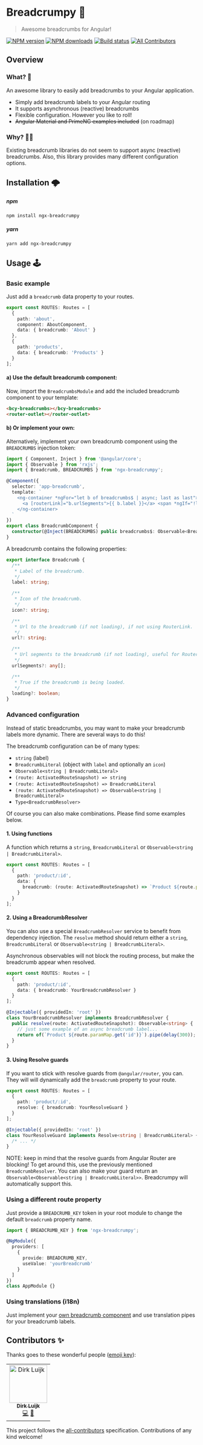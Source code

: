 # Breadcrumpy 🍞

> Awesome breadcrumbs for Angular!

[![NPM version](http://img.shields.io/npm/v/ngx-breadcrumpy.svg?style=flat-square)](https://www.npmjs.com/package/ngx-breadcrumpy)
[![NPM downloads](http://img.shields.io/npm/dm/ngx-breadcrumpy.svg?style=flat-square)](https://www.npmjs.com/package/ngx-breadcrumpy)
[![Build status](https://img.shields.io/travis/dirkluijk/ngx-breadcrumpy.svg?style=flat-square)](https://travis-ci.org/dirkluijk/ngx-breadcrumpy)
[![All Contributors](https://img.shields.io/badge/all_contributors-1-orange.svg?style=flat-square)](#contributors-)

## Overview

### What? 🤔

An awesome library to easily add breadcrumbs to your Angular application.

* Simply add breadcrumb labels to your Angular routing
* It supports asynchronous (reactive) breadcrumbs
* Flexible configuration. However you like to roll!
* ~~Angular Material and PrimeNG examples included~~ (on roadmap)

### Why? 🤷‍♂️

Existing breadcrumb libraries do not seem to support async (reactive) breadcrumbs.
Also, this library provides many different configuration options.  

## Installation 🌩

##### npm

```
npm install ngx-breadcrumpy
```

##### yarn

```
yarn add ngx-breadcrumpy
```

## Usage 🕹

### Basic example

Just add a `breadcrumb` data property to your routes.

```typescript
export const ROUTES: Routes = [
  {
    path: 'about',
    component: AboutComponent,
    data: { breadcrumb: 'About' }
  },
  {
    path: 'products',
    data: { breadcrumb: 'Products' }
  }
];
```

#### a) Use the default breadcrumb component:
Now, import the `BreadcrumbsModule` and add the included breadcrumb component to your template:
```html
<bcy-breadcrumbs></bcy-breadcrumbs>
<router-outlet></router-outlet>
```

#### b) Or implement your own:
Alternatively, implement your own breadcrumb component using the `BREADCRUMBS` injection token:

```typescript
import { Component, Inject } from '@angular/core';
import { Observable } from 'rxjs';
import { Breadcrumb, BREADCRUMBS } from 'ngx-breadcrumpy';

@Component({
  selector: 'app-breadcrumb',
  template: `
    <ng-container *ngFor="let b of breadcrumbs$ | async; last as last">
      <a [routerLink]="b.urlSegments">{{ b.label }}</a> <span *ngIf="!last"> / </span>
    </ng-container>
  `
})
export class BreadcrumbComponent {
  constructor(@Inject(BREADCRUMBS) public breadcrumbs$: Observable<Breadcrumb[]>) {}
}
```

A breadcrumb contains the following properties:
````typescript
export interface Breadcrumb {
  /**
   * Label of the breadcrumb.
   */
  label: string;

  /**
   * Icon of the breadcrumb.
   */
  icon?: string;

  /**
   * Url to the breadcrumb (if not loading), if not using RouterLink.
   */
  url?: string;

  /**
   * Url segments to the breadcrumb (if not loading), useful for RouterLink.
   */
  urlSegments?: any[];

  /**
   * True if the breadcrumb is being loaded.
   */
  loading?: boolean;
}
````


### Advanced configuration

Instead of static breadcrumbs, you may want to make your breadcrumb labels more dynamic. There are several ways to do this!

The breadcrumb configuration can be of many types:

* `string` (label)
* `BreadcrumbLiteral` (object with `label` and optionally an `icon`)
* `Observable<string | BreadcrumbLiteral>`
* `(route: ActivatedRouteSnapshot) => string`
* `(route: ActivatedRouteSnapshot) => BreadcrumbLiteral`
* `(route: ActivatedRouteSnapshot) => Observable<string | BreadcrumbLiteral>`
* `Type<BreadcrumbResolver>`

Of course you can also make combinations. Please find some examples below.

#### 1. Using functions

A function which returns a `string`, `BreadcrumbLiteral` or `Observable<string | BreadcrumbLiteral>`.

```typescript
export const ROUTES: Routes = [
  {
    path: 'product/:id',
    data: {
      breadcrumb: (route: ActivatedRouteSnapshot) => `Product ${route.paramMap.get('id')}` 
    }
  }
];
```

#### 2. Using a BreadcrumbResolver

You can also use a special `BreadcrumbResolver` service to benefit from dependency injection.
The `resolve` method should return either a `string`, `BreadcrumbLiteral` or `Observable<string | BreadcrumbLiteral>`.

Asynchronous observables will not block the routing process, but make the breadcrumb appear when resolved. 

```typescript
export const ROUTES: Routes = [
  {
    path: 'product/:id',
    data: { breadcrumb: YourBreadcrumbResolver }
  }
];

@Injectable({ providedIn: 'root' })
class YourBreadcrumbResolver implements BreadcrumbResolver {
  public resolve(route: ActivatedRouteSnapshot): Observable<string> {
    // just some example of an async breadcrumb label...
    return of(`Product ${route.paramMap.get('id')}`).pipe(delay(300));
  }
}
```

#### 3. Using Resolve guards

If you want to stick with resolve guards from `@angular/router`, you can.
They will will dynamically add the `breadcrumb` property to your route.  

```typescript
export const ROUTES: Routes = [
  {
    path: 'product/:id',
    resolve: { breadcrumb: YourResolveGuard }
  }
];

@Injectable({ providedIn: 'root' })
class YourResolveGuard implements Resolve<string | BreadcrumbLiteral> {
  /* ... */
}
```

NOTE: keep in mind that the resolve guards from Angular Router are blocking! To get around this, use the
previously mentioned `BreadcrumbResolver`. You can also make your guard return
an `Observable<Observable<string | BreadcrumbLiteral>>`. Breadcrumpy will automatically support this.

### Using a different route property

Just provide a `BREADCRUMB_KEY` token in your root module to change the default `breadcrumb` property name.

```typescript
import { BREADCRUMB_KEY } from 'ngx-breadcrumpy';

@NgModule({
  providers: [
    {
      provide: BREADCRUMB_KEY,
      useValue: 'yourBreadcrumb'
    }
  ]
})
class AppModule {}
```

### Using translations (i18n)

Just implement your [own breadcrumb component](#b-or-implement-your-own) and use translation pipes for your breadcrumb labels.

## Contributors ✨

Thanks goes to these wonderful people ([emoji key](https://allcontributors.org/docs/en/emoji-key)):

<!-- ALL-CONTRIBUTORS-LIST:START - Do not remove or modify this section -->
<!-- prettier-ignore-start -->
<!-- markdownlint-disable -->
<table>
  <tr>
    <td align="center"><a href="https://github.com/dirkluijk"><img src="https://avatars2.githubusercontent.com/u/2102973?v=4" width="100px;" alt="Dirk Luijk"/><br /><sub><b>Dirk Luijk</b></sub></a><br /><a href="https://github.com/dirkluijk/@ngx-dirkluijk/ngx-breadcrumpy/commits?author=dirkluijk" title="Code">💻</a> <a href="https://github.com/dirkluijk/ngx-breadcrumpy/commits?author=dirkluijk" title="Documentation">📖</a></td>
  </tr>
</table>

<!-- markdownlint-enable -->
<!-- prettier-ignore-end -->
<!-- ALL-CONTRIBUTORS-LIST:END -->

This project follows the [all-contributors](https://github.com/all-contributors/all-contributors) specification. Contributions of any kind welcome!
